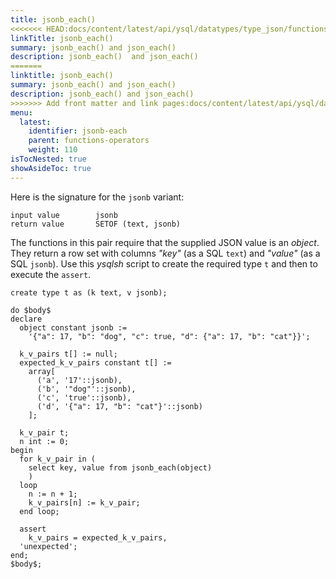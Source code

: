 ```yaml
---
title: jsonb_each()
<<<<<<< HEAD:docs/content/latest/api/ysql/datatypes/type_json/functions-operators/jsonb-each.md
linkTitle: jsonb_each()
summary: jsonb_each() and json_each()
description: jsonb_each()  and json_each()
=======
linktitle: jsonb_each()
summary: jsonb_each() and json_each()
description: jsonb_each() and json_each()
>>>>>>> Add front matter and link pages:docs/content/latest/api/ysql/datatypes/json-data-types/functions-operators/jsonb-each.md
menu:
  latest:
    identifier: jsonb-each
    parent: functions-operators
    weight: 110
isTocNested: true
showAsideToc: true
---
```


Here is the signature for the `jsonb` variant:

```
input value        jsonb
return value       SETOF (text, jsonb)
```

The functions in this pair require that the supplied JSON value is an _object_. They return a row set with columns _"key"_ (as a SQL `text`) and _"value"_ (as a SQL `jsonb`). Use this _ysqlsh_ script to create the required type `t` and then to execute the `assert`.

```postgresql
create type t as (k text, v jsonb);

do $body$
declare
  object constant jsonb :=
    '{"a": 17, "b": "dog", "c": true, "d": {"a": 17, "b": "cat"}}';

  k_v_pairs t[] := null;
  expected_k_v_pairs constant t[] := 
    array[
      ('a', '17'::jsonb),
      ('b', '"dog"'::jsonb),
      ('c', 'true'::jsonb),
      ('d', '{"a": 17, "b": "cat"}'::jsonb)
    ];

  k_v_pair t;
  n int := 0;
begin
  for k_v_pair in (
    select key, value from jsonb_each(object)
    )
  loop
    n := n + 1;
    k_v_pairs[n] := k_v_pair;
  end loop;

  assert
    k_v_pairs = expected_k_v_pairs,
  'unexpected';
end;
$body$;
```
